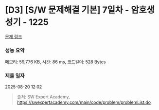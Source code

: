 # [D3] [S/W 문제해결 기본] 7일차 - 암호생성기 - 1225 

[문제 링크](https://swexpertacademy.com/main/code/problem/problemDetail.do?contestProbId=AV14uWl6AF0CFAYD) 

### 성능 요약

메모리: 59,776 KB, 시간: 86 ms, 코드길이: 528 Bytes

### 제출 일자

2025-08-20 12:02



> 출처: SW Expert Academy, https://swexpertacademy.com/main/code/problem/problemList.do